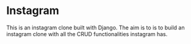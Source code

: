 # Instagram
This is an instagram clone built with Django. The aim is to is to build an instagram clone with all the CRUD functionalities instagram has.
